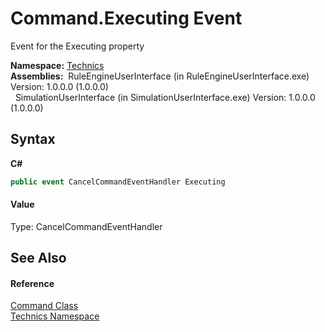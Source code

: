 # Command.Executing Event
 

Event for the Executing property

**Namespace:**&nbsp;<a href="f9f22137-e96e-7e9b-007b-203cf730387b">Technics</a><br />**Assemblies:**&nbsp;&nbsp;RuleEngineUserInterface (in RuleEngineUserInterface.exe) Version: 1.0.0.0 (1.0.0.0)<br />&nbsp;&nbsp;SimulationUserInterface (in SimulationUserInterface.exe) Version: 1.0.0.0 (1.0.0.0)<br />

## Syntax

**C#**<br />
``` C#
public event CancelCommandEventHandler Executing
```


#### Value
Type: CancelCommandEventHandler

## See Also


#### Reference
<a href="d830adc1-f890-c592-73a3-e36bf8c069f5">Command Class</a><br /><a href="f9f22137-e96e-7e9b-007b-203cf730387b">Technics Namespace</a><br />